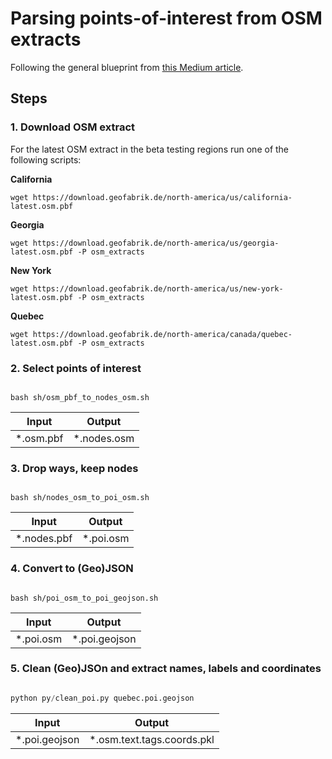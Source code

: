 # Parsing points-of-interest from OSM extracts

Following the general blueprint from [this Medium article](https://medium.com/codait/easy-access-to-all-points-of-interest-data-acc6569e45b2).

## Steps

### 1. Download OSM extract

For the latest OSM extract in the beta testing regions run one of the following scripts:

**California**
```console
wget https://download.geofabrik.de/north-america/us/california-latest.osm.pbf
```

**Georgia**
```console
wget https://download.geofabrik.de/north-america/us/georgia-latest.osm.pbf -P osm_extracts
```

**New York**
```console
wget https://download.geofabrik.de/north-america/us/new-york-latest.osm.pbf -P osm_extracts
```

**Quebec**
```console
wget https://download.geofabrik.de/north-america/canada/quebec-latest.osm.pbf -P osm_extracts
```

### 2. Select points of interest
```console

bash sh/osm_pbf_to_nodes_osm.sh

```

|Input|Output|
|---|---|
|\*.osm.pbf|\*.nodes.osm|

### 3. Drop ways, keep nodes

```console

bash sh/nodes_osm_to_poi_osm.sh

```
|Input|Output|
|---|---|
|\*.nodes.pbf|\*.poi.osm|


### 4. Convert to (Geo)JSON

```console

bash sh/poi_osm_to_poi_geojson.sh

```

|Input|Output|
|---|---|
|\*.poi.osm|\*.poi.geojson|

### 5. Clean (Geo)JSOn and extract names, labels and coordinates

```python

python py/clean_poi.py quebec.poi.geojson

```

|Input|Output|
|---|---|
|\*.poi.geojson|\*.osm.text.tags.coords.pkl|